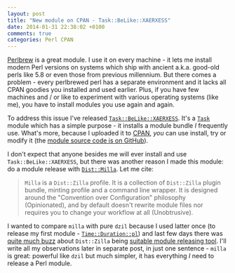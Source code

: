 ```yaml
---
layout: post
title: "New module on CPAN - Task::BeLike::XAERXESS"
date: 2014-01-31 22:38:02 +0100
comments: true
categories: Perl CPAN
---
```


[Perlbrew](https://metacpan.org/pod/perlbrew) is a great module. I use it on every machine - it lets me install modern Perl versions on systems which ship with ancient a.k.a. good-old perls like 5.8 or even those from previous millennium. But there comes a problem - every perlbrewed perl has a separate environment and it lacks all CPAN goodies you installed and used earlier. Plus, if you have few machines and / or like to experiment with various operating systems (like me), you have to install modules you use again and again.

To address this issue I've released [`Task::BeLike::XAERXESS`](https://metacpan.org/release/Task-BeLike-XAERXESS). It's a [`Task`](Task) module which has a simple purpose - it installs a module bundle *I* frequently use. What's more, because I uploaded it to [CPAN](http://www.cpan.org/), *you* can use install, try or modify it (the [module source code is on GitHub](https://github.com/Xaerxess/Task-BeLike-XAERXESS)).

<!-- more -->

I don't expect that anyone besides me will ever install and use `Task::BeLike::XAERXESS`, but there was another reason I made this module: do a module release with [`Dist::Milla`](https://metacpan.org/pod/Dist::Milla). Let me cite:

> `Milla` is a `Dist::Zilla` profile. It is a collection of `Dist::Zilla` plugin bundle, minting profile and a command line wrapper. It is designed around the "Convention over Configuration" philosophy (Opinionated), and by default doesn't rewrite module files nor requires you to change your workflow at all (Unobtrusive).

I wanted to compare `milla` with pure `dzil` because I used latter once (to release my first module - [`Time::Duration::pl`](https://metacpan.org/pod/Time::Duration::pl)) and last few days there was [quite much buzz](http://blogs.perl.org/users/brian_d_foy/2012/08/should-my-perl-release-process-be-yours.html) about `Dist::Zilla` being [suitable module releasing tool](http://www.dagolden.com/index.php/2275/distzilla-haters-stop-your-whining/). I'll write all my observations later in separate post, in just one sentence - `milla` is great: powerful like `dzil` but much simpler, it has everything _I_ need to release a Perl module.
